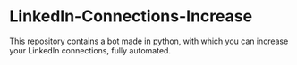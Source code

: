 # LinkedIn-Connections-Increase
This repository contains a bot made in python, with which you can increase your LinkedIn connections, fully automated.
